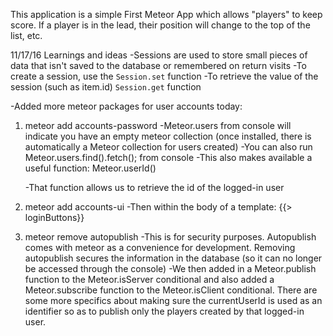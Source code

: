 
This application is a simple First Meteor App which allows "players" to keep score.  If a player is in the lead, their position will change to the top of the list, etc.

<!-- http://meteortips.com/first-meteor-tutorial -->


11/17/16  Learnings and ideas
-Sessions are used to store small pieces of data that isn't saved to the database or remembered on return visits
-To create a session, use the  ```Session.set``` function
-To retrieve the value of the session (such as item.id) ```Session.get``` function

-Added more meteor packages for user accounts today:
1. meteor add accounts-password
  -Meteor.users from console will indicate you have an empty meteor collection (once installed, there is automatically a Meteor collection for users created)
  -You can also run Meteor.users.find().fetch(); from console
  -This also makes available a useful function:
     Meteor.userId()   

    -That function allows us to retrieve the id of the logged-in user

2. meteor add accounts-ui
  -Then within the body of a template:   {{> loginButtons}}

3.  meteor remove autopublish
  -This is for security purposes.  Autopublish comes with meteor as a convenience for development.  Removing autopublish secures the information in the database (so it can no longer be accessed through the console)
  -We then added in a Meteor.publish function to the Meteor.isServer conditional and also added a Meteor.subscribe function to the Meteor.isClient conditional.  There are some more specifics about making sure the currentUserId is used as an identifier so as to publish only the players created by that logged-in user.
  
